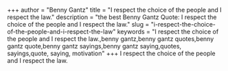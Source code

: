 +++
author = "Benny Gantz"
title = "I respect the choice of the people and I respect the law."
description = "the best Benny Gantz Quote: I respect the choice of the people and I respect the law."
slug = "i-respect-the-choice-of-the-people-and-i-respect-the-law"
keywords = "I respect the choice of the people and I respect the law.,benny gantz,benny gantz quotes,benny gantz quote,benny gantz sayings,benny gantz saying,quotes, sayings,quote, saying, motivation"
+++
I respect the choice of the people and I respect the law.
